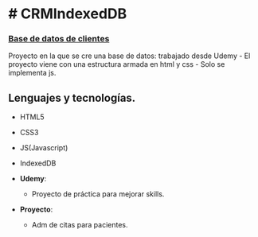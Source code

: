 # # CRMIndexedDB

### [Base de datos de clientes](https://megagringa.github.io/IndexedDB/index.html)

Proyecto en la que se cre una base de datos: trabajado desde Udemy - El proyecto viene con una estructura armada en html y css - 
         Solo se implementa js. 


## Lenguajes y tecnologías.

- HTML5
- CSS3
- JS(Javascript)
- IndexedDB

- **Udemy**:
    - Proyecto de práctica para mejorar skills.
    
- **Proyecto**:
    - Adm de citas para pacientes.

